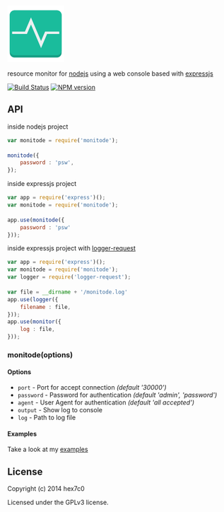 [![monitode logo](https://raw.githubusercontent.com/hex7c0/monitode/master/public/monitode.png)](https://hex7c0.github.io/monitode/)

resource monitor for [nodejs](http://nodejs.org) using a web console based with [expressjs](http://expressjs.com/)

[![Build Status](https://travis-ci.org/hex7c0/monitode.svg?branch=master)](https://travis-ci.org/hex7c0/monitode) [![NPM version](https://badge.fury.io/js/monitode.svg)](http://badge.fury.io/js/monitode)

## API

inside nodejs project
```js
var monitode = require('monitode');

monitode({
    password : 'psw',
});
```

inside expressjs project
```js
var app = require('express')();
var monitode = require('monitode');

app.use(monitode({
    password : 'psw'
}));
```

inside expressjs project with [logger-request](https://github.com/hex7c0/logger-request)
```js
var app = require('express')();
var monitode = require('monitode');
var logger = require('logger-request');

var file = __dirname + '/monitode.log'
app.use(logger({
    filename : file,
}));
app.use(monitor({
    log : file,
}));
```


### monitode(options)

#### Options

  - `port` - Port for accept connection _(default '30000')_
  - `password` - Password for authentication _(default 'admin', 'password')_
  - `agent` - User Agent for authentication  _(default 'all accepted')_
  - `output` - Show log to console
  - `log` - Path to log file


#### Examples

Take a look at my [examples](https://github.com/hex7c0/monitode/tree/master/examples)

## License
Copyright (c) 2014 hex7c0

Licensed under the GPLv3 license.
